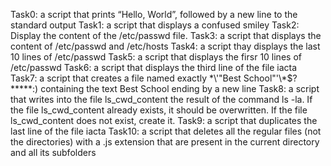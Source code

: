 Task0: a script that prints “Hello, World”, followed by a new line to the standard output
Task1: a script that displays a confused smiley
Task2: Display the content of the /etc/passwd file.
Task3: a script that displays the content of /etc/passwd and /etc/hosts
Task4: a script thay displays the last 10 lines of /etc/passwd
Task5: a script that displays the firsr 10 lines of /etc/passwd
Task6: a script that displays the third line of the file iacta
Task7: a script that creates a file named exactly \*\\'"Best School"\'\\*$\?\*\*\*\*\*:) containing the text Best School ending by a new line
Task8: a script that writes into the file ls_cwd_content the result of the command ls -la. If the file ls_cwd_content already exists, it should be overwritten. If the file ls_cwd_content does not exist, create it.
Task9: a script that duplicates the last line of the file iacta
Task10: a script that deletes all the regular files (not the directories) with a .js extension that are present in the current directory and all its subfolders
